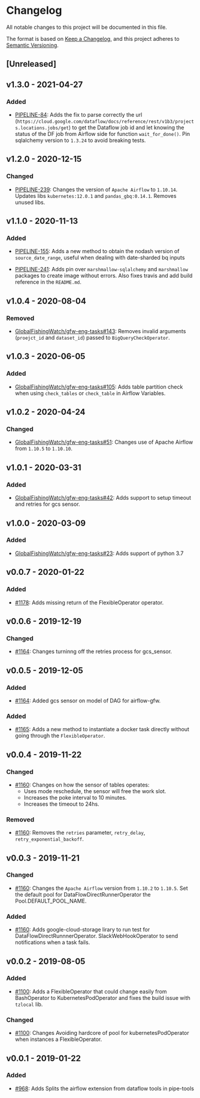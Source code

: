 # Changelog

All notable changes to this project will be documented in this file.

The format is based on [Keep a
Changelog](https://keepachangelog.com/en/1.0.0/), and this project adheres to
[Semantic Versioning](https://semver.org/spec/v2.0.0.html).

## [Unreleased]

## v1.3.0 - 2021-04-27

### Added

  * [PIPELINE-84](https://globalfishingwatch.atlassian.net/browse/PIPELINE-84): Adds
    the fix to parse correctly the url
    (`https://cloud.google.com/dataflow/docs/reference/rest/v1b3/projects.locations.jobs/get`)
    to get the Dataflow job id and let knowing the status of the DF job from
    Airflow side for function `wait_for_done()`.
    Pin sqlalchemy version to `1.3.24` to avoid breaking tests.

## v1.2.0 - 2020-12-15

### Changed

  * [PIPELINE-239](https://globalfishingwatch.atlassian.net/browse/PIPELINE-239): Changes
    the version of `Apache Airflow` to `1.10.14`.
    Updates libs `kubernetes:12.0.1` and `pandas_gbq:0.14.1`.
    Removes unused libs.

## v1.1.0 - 2020-11-13

### Added

  * [PIPELINE-155](https://globalfishingwatch.atlassian.net/browse/PIPELINE-155):
    Adds a new method to obtain the nodash version of `source_date_range`,
    useful when dealing with date-sharded bq inputs

  * [PIPELINE-241](https://globalfishingwatch.atlassian.net/browse/PIPELINE-241):
    Adds pin over `marshmallow-sqlalchemy` and `marshmallow` packages to create image without errors.
    Also fixes travis and add build reference in the `README.md`.

## v1.0.4 - 2020-08-04

### Removed

  * [GlobalFishingWatch/gfw-eng-tasks#143](https://github.com/GlobalFishingWatch/gfw-eng-tasks/issues/143): Removes
    invalid arguments (`proejct_id` and `dataset_id`) passed to `BigQueryCheckOperator`.

## v1.0.3 - 2020-06-05

### Added

  * [GlobalFishingWatch/gfw-eng-tasks#105](https://github.com/GlobalFishingWatch/gfw-eng-tasks/issues/105): Adds
    table partition check when using `check_tables` or `check_table` in Airflow Variables.

## v1.0.2 - 2020-04-24

### Changed

  * [GlobalFishingWatch/gfw-eng-tasks#51](https://github.com/GlobalFishingWatch/gfw-eng-tasks/issues/51): Changes
    use of Apache Airflow from `1.10.5` to `1.10.10`.

## v1.0.1 - 2020-03-31

### Added

  * [GlobalFishingWatch/gfw-eng-tasks#42](https://github.com/GlobalFishingWatch/gfw-eng-tasks/issues/42): Adds
    support to setup timeout and retries for gcs sensor.

## v1.0.0 - 2020-03-09

### Added

  * [GlobalFishingWatch/gfw-eng-tasks#23](https://github.com/GlobalFishingWatch/gfw-eng-tasks/issues/23): Adds
    support of python 3.7

## v0.0.7 - 2020-01-22

### Added

  * [#1178](https://github.com/GlobalFishingWatch/GFW-Tasks/issues/1178): Adds
    missing return of the FlexibleOperator operator.

## v0.0.6 - 2019-12-19

### Changed

  * [#1164](https://github.com/GlobalFishingWatch/GFW-Tasks/issues/1164): Changes
    turninng off the retries process for gcs_sensor.

## v0.0.5 - 2019-12-05

### Added

  * [#1164](https://github.com/GlobalFishingWatch/GFW-Tasks/issues/1164): Added
    gcs sensor on model of DAG for airflow-gfw.

### Added

  * [#1165](https://github.com/GlobalFishingWatch/GFW-Tasks/issues/1165): Adds
    a new method to instantiate a docker task directly without going through
    the `FlexibleOperator`.

## v0.0.4 - 2019-11-22

### Changed

  * [#1160](https://github.com/GlobalFishingWatch/GFW-Tasks/issues/1160): Changes
    on how the sensor of tables operates:
    * Uses mode reschedule, the sensor will free the work slot.
    * Increases the poke interval to 10 minutes.
    * Increases the timeout to 24hs.

### Removed

  * [#1160](https://github.com/GlobalFishingWatch/GFW-Tasks/issues/1160): Removes
    the `retries` parameter, `retry_delay`, `retry_exponential_backoff`.

## v0.0.3 - 2019-11-21

### Changed

  * [#1160](https://github.com/GlobalFishingWatch/GFW-Tasks/issues/1160): Changes
    the `Apache Airflow` version from `1.10.2` to `1.10.5`.
    Set the default pool for DataFlowDirectRunnerOperator the Pool.DEFAULT_POOL_NAME.

### Added

  * [#1160](https://github.com/GlobalFishingWatch/GFW-Tasks/issues/1160): Adds
    google-cloud-storage lirary to run test for DataFlowDirectRunnnerOperator.
    SlackWebHookOperator to send notifications when a task fails.

## v0.0.2 - 2019-08-05

### Added

  * [#1100](https://github.com/GlobalFishingWatch/GFW-Tasks/issues/1100): Adds
    a FlexibleOperator that could change easily from BashOperator to
    KubernetesPodOperator and fixes the build issue with `tzlocal` lib.

### Changed

  * [#1100](https://github.com/GlobalFishingWatch/GFW-Tasks/issues/1100): Changes
    Avoiding hardcore of pool for kubernetesPodOperator when instances a
    FlexibleOperator.


## v0.0.1 - 2019-01-22

### Added

  * [#968](https://github.com/GlobalFishingWatch/GFW-Tasks/issues/968): Adds
    Splits the airflow extension from dataflow tools in pipe-tools
